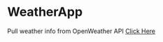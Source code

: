 # WeatherApp
Pull weather info from OpenWeather API
[Click Here](https://carloscapili.github.io/WeatherApp/dist/index.html)
